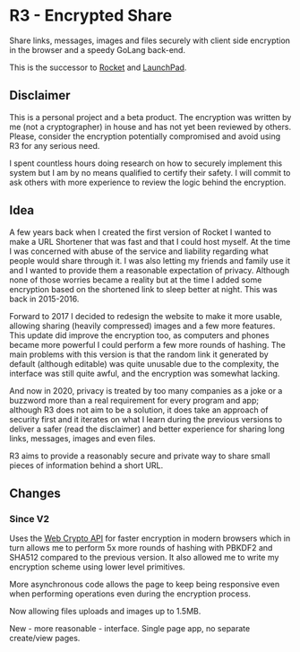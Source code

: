 # R3 - Encrypted Share

Share links, messages, images and files securely with client side encryption in the browser and a speedy GoLang back-end.

This is the successor to [Rocket](https://github.com/stefanovazzocell/Rocket) and [LaunchPad](https://github.com/stefanovazzocell/LaunchPad).

## Disclaimer

This is a personal project and a beta product. The encryption was written by me (not a cryptographer) in house and has not yet been reviewed by others. Please, consider the encryption potentially compromised and avoid using R3 for any serious need.

I spent countless hours doing research on how to securely implement this system but I am by no means qualified to certify their safety. I will commit to ask others with more experience to review the logic behind the encryption.

## Idea

A few years back when I created the first version of Rocket I wanted to make a URL Shortener that was fast and that I could host myself. At the time I was concerned with abuse of the service and liability regarding what people would share through it. I was also letting my friends and family use it and I wanted to provide them a reasonable expectation of privacy. Although none of those worries became a reality but at the time I added some encryption based on the shortened link to sleep better at night. This was back in 2015-2016.

Forward to 2017 I decided to redesign the website to make it more usable, allowing sharing (heavily compressed) images and a few more features. This update did improve the encryption too, as computers and phones became more powerful I could perform a few more rounds of hashing. The main problems with this version is that the random link it generated by default (although editable) was quite unusable due to the complexity, the interface was still quite awful, and the encryption was somewhat lacking.

And now in 2020, privacy is treated by too many companies as a joke or a buzzword more than a real requirement for every program and app; although R3 does not aim to be a solution, it does take an approach of security first and it iterates on what I learn during the previous versions to deliver a safer (read the disclaimer) and better experience for sharing long links, messages, images and even files.

R3 aims to provide a reasonably secure and private way to share small pieces of information behind a short URL.

## Changes

### Since V2

Uses the [Web Crypto API](https://developer.mozilla.org/en-US/docs/Web/API/Web_Crypto_API) for faster encryption in modern browsers which in turn allows me to perform 5x more rounds of hashing with PBKDF2 and SHA512 compared to the previous version. It also allowed me to write my encryption scheme using lower level primitives.

More asynchronous code allows the page to keep being responsive even when performing operations even during the encryption process.

Now allowing files uploads and images up to 1.5MB.

New - more reasonable - interface. Single page app, no separate create/view pages.

